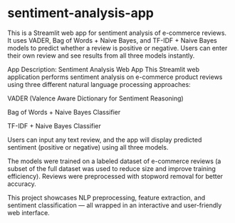 # sentiment-analysis-app
This is a Streamlit web app for sentiment analysis of e-commerce reviews. It uses VADER, Bag of Words + Naive Bayes, and TF-IDF + Naive Bayes models to predict whether a review is positive or negative. Users can enter their own review and see results from all three models instantly.

App Description: Sentiment Analysis Web App
This Streamlit web application performs sentiment analysis on e-commerce product reviews using three different natural language processing approaches:

VADER (Valence Aware Dictionary for Sentiment Reasoning)

Bag of Words + Naive Bayes Classifier

TF-IDF + Naive Bayes Classifier

Users can input any text review, and the app will display predicted sentiment (positive or negative) using all three models. 

The models were trained on a labeled dataset of e-commerce reviews (a subset of the full dataset was used to reduce size and improve training efficiency). Reviews were preprocessed with stopword removal for better accuracy.

This project showcases NLP preprocessing, feature extraction, and sentiment classification — all wrapped in an interactive and user-friendly web interface.
